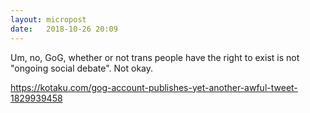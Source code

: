 ```yaml
---
layout: micropost
date:   2018-10-26 20:09
---
```


Um, no, GoG, whether or not trans people have the right to exist is not "ongoing social debate". Not okay.

<a href="https://kotaku.com/gog-account-publishes-yet-another-awful-tweet-1829939458">https://kotaku.com/gog-account-publishes-yet-another-awful-tweet-1829939458</a>